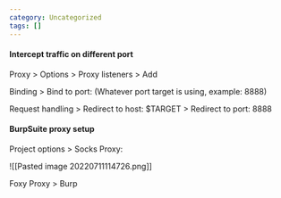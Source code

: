 ```yaml
---
category: Uncategorized
tags: []
---
```

#### Intercept traffic on different port

Proxy > Options > Proxy listeners > Add

Binding > Bind to port: (Whatever port target is using, example: 8888)

Request handling > Redirect to host: $TARGET > Redirect to port: 8888


#### BurpSuite proxy setup

Project options > Socks Proxy:

![[Pasted image 20220711114726.png]]

Foxy Proxy > Burp



